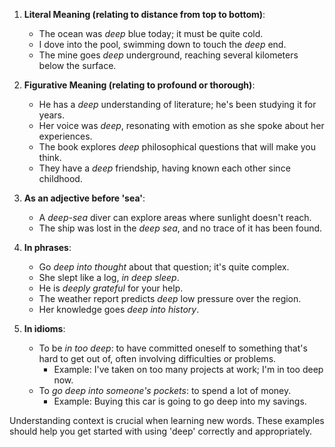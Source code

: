 1. **Literal Meaning (relating to distance from top to bottom)**:
   - The ocean was *deep* blue today; it must be quite cold.
   - I dove into the pool, swimming down to touch the *deep* end.
   - The mine goes *deep* underground, reaching several kilometers below the surface.

2. **Figurative Meaning (relating to profound or thorough)**:
   - He has a *deep* understanding of literature; he's been studying it for years.
   - Her voice was *deep*, resonating with emotion as she spoke about her experiences.
   - The book explores *deep* philosophical questions that will make you think.
   - They have a *deep* friendship, having known each other since childhood.

3. **As an adjective before 'sea'**:
   - A *deep-sea* diver can explore areas where sunlight doesn't reach.
   - The ship was lost in the *deep sea*, and no trace of it has been found.

4. **In phrases**:
   - Go *deep into thought* about that question; it's quite complex.
   - She slept like a log, *in deep sleep*.
   - He is *deeply grateful* for your help.
   - The weather report predicts *deep* low pressure over the region.
   - Her knowledge goes *deep into history*.

5. **In idioms**:
   - To be *in too deep*: to have committed oneself to something that's hard to get out of, often involving difficulties or problems.
     - Example: I've taken on too many projects at work; I'm in too deep now.
   - To *go deep into someone's pockets*: to spend a lot of money.
     - Example: Buying this car is going to go deep into my savings.

Understanding context is crucial when learning new words. These examples should help you get started with using 'deep' correctly and appropriately.